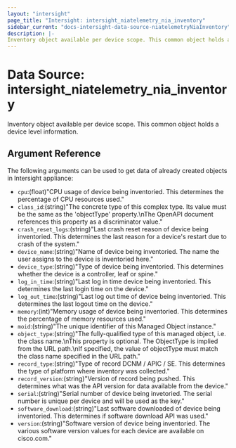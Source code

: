 ```yaml
---
layout: "intersight"
page_title: "Intersight: intersight_niatelemetry_nia_inventory"
sidebar_current: "docs-intersight-data-source-niatelemetryNiaInventory"
description: |-
Inventory object available per device scope. This common object holds a device level information.
---
```


# Data Source: intersight_niatelemetry_nia_inventory
Inventory object available per device scope. This common object holds a device level information.
## Argument Reference
The following arguments can be used to get data of already created objects in Intersight appliance:
* `cpu`:(float)"CPU usage of device being inventoried. This determines the percentage of CPU resources used."
* `class_id`:(string)"The concrete type of this complex type. Its value must be the same as the 'objectType' property.\nThe OpenAPI document references this property as a discriminator value."
* `crash_reset_logs`:(string)"Last crash reset reason of device being inventoried. This determines the last reason for a device's restart due to crash of the system."
* `device_name`:(string)"Name of device being inventoried. The name the user assigns to the device is inventoried here."
* `device_type`:(string)"Type of device being inventoried. This determines whether the device is a controller, leaf or spine."
* `log_in_time`:(string)"Last log in time device being inventoried. This determines the last login time on the device."
* `log_out_time`:(string)"Last log out time of device being inventoried. This determines the last logout time on the device."
* `memory`:(int)"Memory usage of device being inventoried. This determines the percentage of memory resources used."
* `moid`:(string)"The unique identifier of this Managed Object instance."
* `object_type`:(string)"The fully-qualified type of this managed object, i.e. the class name.\nThis property is optional. The ObjectType is implied from the URL path.\nIf specified, the value of objectType must match the class name specified in the URL path."
* `record_type`:(string)"Type of record DCNM / APIC / SE. This determines the type of platform where inventory was collected."
* `record_version`:(string)"Version of record being pushed. This determines what was the API version for data available from the device."
* `serial`:(string)"Serial number of device being invetoried. The serial number is unique per device and will be used as the key."
* `software_download`:(string)"Last software downloaded of device being inventoried. This determines if software download API was used."
* `version`:(string)"Software version of device being inventoried. The various software version values for each device are available on cisco.com."
